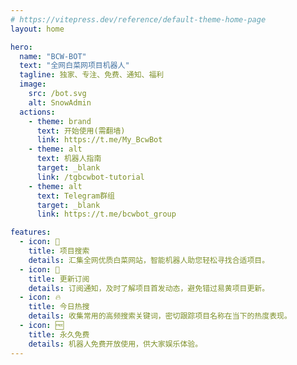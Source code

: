 ```yaml
---
# https://vitepress.dev/reference/default-theme-home-page
layout: home

hero:
  name: "BCW-BOT"
  text: "全网白菜网项目机器人"
  tagline: 独家、专注、免费、通知、福利
  image:
    src: /bot.svg
    alt: SnowAdmin
  actions:
    - theme: brand
      text: 开始使用(需翻墙)
      link: https://t.me/My_BcwBot
    - theme: alt
      text: 机器人指南
      target: _blank
      link: /tgbcwbot-tutorial
    - theme: alt
      text: Telegram群组
      target: _blank
      link: https://t.me/bcwbot_group

features:
  - icon: 🔎
    title: 项目搜索
    details: 汇集全网优质白菜网站，智能机器人助您轻松寻找合适项目。
  - icon: 🔔
    title: 更新订阅
    details: 订阅通知，及时了解项目首发动态，避免错过易黄项目更新。
  - icon: 🔥
    title: 今日热搜
    details: 收集常用的高频搜索关键词，密切跟踪项目名称在当下的热度表现。
  - icon: 🆓
    title: 永久免费
    details: 机器人免费开放使用，供大家娱乐体验。
---
```

